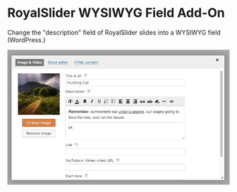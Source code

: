 # RoyalSlider WYSIWYG Field Add-On

Change the "description" field of RoyalSlider slides into a WYSIWYG field (WordPress.)

![screenshot](/assets/screenshot-1.png)
